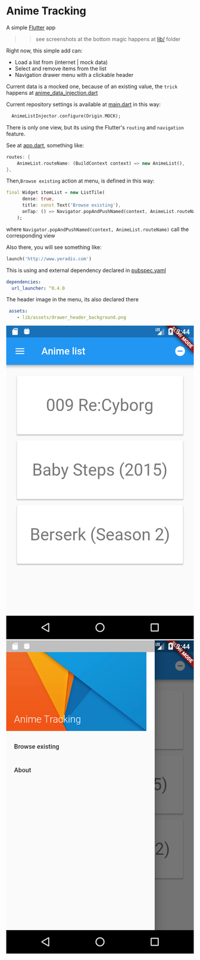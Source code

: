 # Anime Tracking

A simple [Flutter](https://flutter.io) app

>>see screenshots at the bottom
>>magic happens at [lib/](animetracking_flutter/anime_tracking/lib/) folder

Right now, this simple add can:

- Load a list from (internet | mock data)
- Select and remove items from the list
- Navigation drawer menu with a clickable header

Current data is a mocked one, because of an existing value, the `trick` happens at [anime_data_injection.dart](/anime_tracking/lib/data/anime_data_injection.dart)

Current repository settings is available at [main.dart](/anime_tracking/lib/main.dart) in this way:

```dart
  AnimeListInjector.configure(Origin.MOCK);
```

There is only one view, but its using the Flutter's `routing` and `navigation` feature.

See at [app.dart](/anime_tracking/lib/app.dart), something like:

```dart
routes: {
    AnimeList.routeName: (BuildContext context) => new AnimeList(),
},
```

Then,`Browse existing` action at menu, is defined in this way:

```dart
final Widget itemList = new ListTile(
      dense: true,
      title: const Text('Browse existing'),
      onTap: () => Navigator.popAndPushNamed(context, AnimeList.routeName),
    );
```

where `Navigator.popAndPushNamed(context, AnimeList.routeName)` call the corresponding view

Also there, you will see something like:

```dart
launch('http://www.yeradis.com')
``` 

This is using and external dependency declared in [pubspec.yaml](/anime_tracking/pubspec.yaml)

```yaml
dependencies:
  url_launcher: ^0.4.0
```

The header image in the menu, its also declared there

```yaml
 assets:
    - lib/assets/drawer_header_background.png
```

![list](/screenshots/shot1.png)
![menu](/screenshots/shot2.png)
